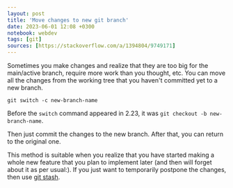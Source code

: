 ```yaml
---
layout: post
title: 'Move changes to new git branch'
date: 2023-06-01 12:08 +0300
notebook: webdev
tags: [git]
sources: [https://stackoverflow.com/a/1394804/9749171]
---
```

Sometimes you make changes and realize that they are too big for the main/active branch, require more work than you thought, etc. You can move all the changes from the working tree that you haven't committed yet to a new branch.

```
git switch -c new-branch-name
```
Before the `switch` command appeared in 2.23, it was `git checkout -b new-branch-name`.

Then just commit the changes to the new branch. After that, you can return to the original one.

This method is suitable when you realize that you have started making a whole new feature that you plan to implement later (and then will forget about it as per usual:). If you just want to temporarily postpone the changes, then use [git stash](https://www.atlassian.com/ru/git/tutorials/saving-changes/git-stash ).